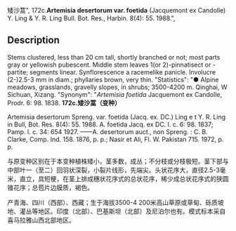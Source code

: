 矮沙蒿",
172c.**Artemisia desertorum var. foetida** (Jacquemont ex Candolle) Y. Ling & Y. R. Ling Bull. Bot. Res., Harbin. 8(4): 55. 1988.",

## Description
Stems clustered, less than 20 cm tall, shortly branched or not; most parts gray or yellowish pubescent. Middle stem leaves 1(or 2)-pinnatisect or -partite; segments linear. Synflorescence a racemelike panicle. Involucre (2-)2.5-3 mm in diam.; phyllaries brown, very thin.
  "Statistics": "● Alpine meadows, grasslands, gravelly slopes, in shrubs; 3500-4200 m. Qinghai, W Sichuan, Xizang.
  "Synonym": "*Artemisia foetida* Jacquemont ex Candolle, Prodr. 6: 98. 1838.
**172c.矮沙蒿（变种）**

Artemisia desertorum Spreng. var. foetida (Jacq. ex. DC.) Ling e t Y. R. Ling in Bull, Bot. Res. 8(4): 55. 1988. A. foetida Jacq. ex DC. l. c. 6: 98. 1837; Pamp. l. c. 34: 654 1927. ——A. desertorum auct., non Spreng. : C. B. Clarke, Comp. Ind. 158. 1876, p. p.; Nasir et Ali, Fl. W. Pakistan 715. 1972, p. p.

与原变种区别在于本变种植株矮小，茎多数，成丛；不分枝或分枝极短。茎下部与中部叶一（至二）回羽状深裂，小裂片线形，先端尖。头状花序大，直径2.5-3毫米，直立，具短梗，在茎上排成穗状花序式的总状花序，稀少成总状花序式的狭圆锥花序；总苞片边膜质，褐色。

产青海、四川（西部）、西藏；生于海拔3500-4 200米高山草原或草甸、砾质坡地、灌丛等地区。印度（北部）、巴基斯坦（北部）及尼泊尔也有。模式标本采自喜马拉雅山西北部地区。
